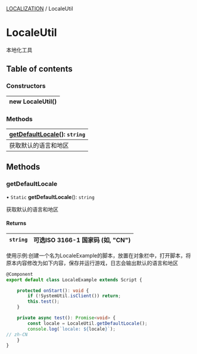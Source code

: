 [LOCALIZATION](../groups/Core.LOCALIZATION.md) / LocaleUtil

# LocaleUtil <Badge type="tip" text="Class" /> <Score text="LocaleUtil" />

<p class="content-big">

本地化工具

</p>

## Table of contents

### Constructors <Score text="Constructors" /> 
| **new LocaleUtil**()  |
| :----- |

### Methods <Score text="Methods" /> 
| **[getDefaultLocale](mw.LocaleUtil.md#getdefaultlocale)**(): `string`  |
| :-----|
| 获取默认的语言和地区|

## Methods

### getDefaultLocale <Score text="getDefaultLocale" /> 

• `Static` **getDefaultLocale**(): `string` 

获取默认的语言和地区

#### Returns

| `string` | 可选ISO 3166-1 国家码 (如, "CN") |
| :------ | :------ |


<p style="font-size: 14px;">

使用示例:创建一个名为LocaleExample的脚本，放置在对象栏中，打开脚本，将原本内容修改为如下内容，保存并运行游戏，日志会输出默认的语言和地区

</p>

```ts
@Component
export default class LocaleExample extends Script {

    protected onStart(): void {
        if (!SystemUtil.isClient()) return;
        this.test();
    }

    private async test(): Promise<void> {
        const locale = LocaleUtil.getDefaultLocale();
        console.log(`locale: ${locale}`);
// zh-CN
    }
}
```
